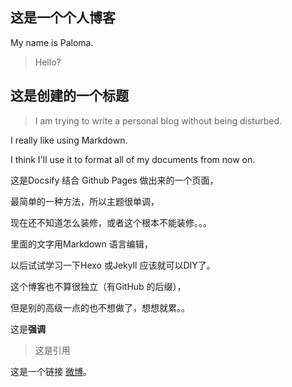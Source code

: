 ## 这是一个个人博客
My name is Paloma.

>Hello?

## 这是创建的一个标题
>I am trying to write a personal blog without being disturbed. 

I really like using Markdown.

I think I'll use it to format all of my documents from now on.

这是Docsify 结合 Github Pages 做出来的一个页面，

最简单的一种方法，所以主题很单调，

现在还不知道怎么装修，或者这个根本不能装修。。。

里面的文字用Markdown 语言编辑，

以后试试学习一下Hexo 或Jekyll 应该就可以DIY了。

这个博客也不算很独立（有GitHub 的后缀），

但是别的高级一点的也不想做了，想想就累。。

这是**强调**

>这是引用

这是一个链接 [微博](https://weibo.com/u/7447583298/home?wvr=5)。
